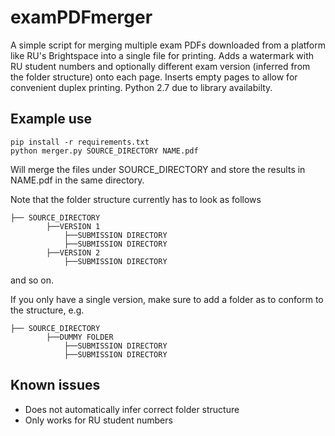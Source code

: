 # examPDFmerger
A simple script for merging multiple exam PDFs downloaded from a platform like RU's Brightspace into a single file for printing.
Adds a watermark with RU student numbers and optionally different exam version (inferred from the folder structure) onto each page.
Inserts empty pages to allow for convenient duplex printing.
Python 2.7 due to library availabilty.


## Example use
```
pip install -r requirements.txt
python merger.py SOURCE_DIRECTORY NAME.pdf
```
Will merge the files under SOURCE_DIRECTORY and store the results in NAME.pdf in the same directory.

Note that the folder structure currently has to look as follows 

    ├── SOURCE_DIRECTORY
			├──VERSION 1
				├──SUBMISSION DIRECTORY
				├──SUBMISSION DIRECTORY
			├──VERSION 2
				├──SUBMISSION DIRECTORY
and so on.

If you only have a single version, make sure to add a folder as to conform to the structure, e.g.

    ├── SOURCE_DIRECTORY
			├──DUMMY FOLDER
				├──SUBMISSION DIRECTORY
				├──SUBMISSION DIRECTORY
				
## Known issues
* Does not automatically infer correct folder structure
* Only works for RU student numbers
